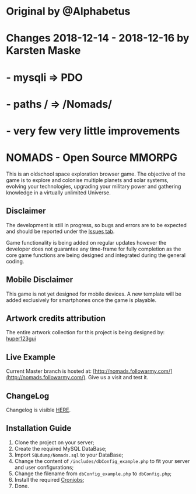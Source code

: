 # Original by @Alphabetus
# Changes 2018-12-14 - 2018-12-16 by Karsten Maske
#  - mysqli => PDO
#  - paths / => /Nomads/
#  - very few very little improvements


# NOMADS - Open Source MMORPG
This is an oldschool space exploration browser game.
The objective of the game is to explore and colonise multiple planets and solar systems, evolving your technologies, upgrading your military power and gathering knowledge in a virtually unlimited Universe.

## Disclaimer
The development is still in progress, so bugs and errors are to be expected and should be reported under the [Issues tab](https://github.com/Alphabetus/Nomads/issues).

Game functionality is being added on regular updates however the developer does not guarantee any time-frame for fully completion as the core game functions are being designed and integrated during the general coding.

## Mobile Disclaimer
This game is not yet designed for mobile devices.
A new template will be added exclusively for smartphones once the game is playable.

## Artwork credits attribution

The entire artwork collection for this project is being designed by:
[huper123gui](https://www.deviantart.com/huper123gui)

## Live Example
Current Master branch is hosted at: [http://nomads.followarmy.com/](http://nomads.followarmy.com/).
Give us a visit and test it.

## ChangeLog
Changelog is visible [HERE](https://github.com/Alphabetus/Nomads/tree/master/CHANGELOG).

## Installation Guide

 1. Clone the project on your server;
 2. Create the required MySQL DataBase;
 3. Import `SQLdump/Nomads.sql` to your DataBase;
 4. Change the content of `/includes/dbConfig_example.php` to fit your server and user configurations;
 5. Change the filename from `dbConfig_example.php` to `dbConfig.php`;
 6. Install the required [Cronjobs](https://github.com/Alphabetus/Nomads/tree/master/cronjobs);
 7. Done.
